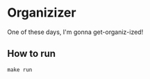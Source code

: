 # Organizizer

One of these days, I'm gonna get-organiz-ized!


## How to run

```console
make run
```
